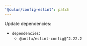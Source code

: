 ```yaml
---
'@culur/config-eslint': patch
---
```


Update dependencies:

- `dependencies`:
  - `@antfu/eslint-config@^2.22.2`
